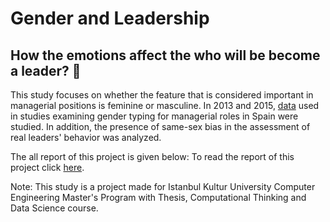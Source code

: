 # Gender and Leadership

## How the emotions affect the who will be become a leader? 🤔

This study focuses on whether the feature that is considered important in managerial positions is feminine or masculine. In 2013 and 2015, [data](https://edatos.consorciomadrono.es/dataset.xhtml?persistentId=doi:10.21950/VJADUC) used in studies examining gender typing for managerial roles in Spain were studied. In addition, the presence of same-sex bias in the assessment of real leaders' behavior was analyzed.

The all report of this project is given below:
To read the report of this project click [here](https://github.com/ecembazman/GenderAndLeadership/files/7481792/HDVB_EcemNilayBazman.pdf).

Note: This study is a project made for Istanbul Kultur University Computer Engineering Master's Program with Thesis, Computational Thinking and Data Science course.
